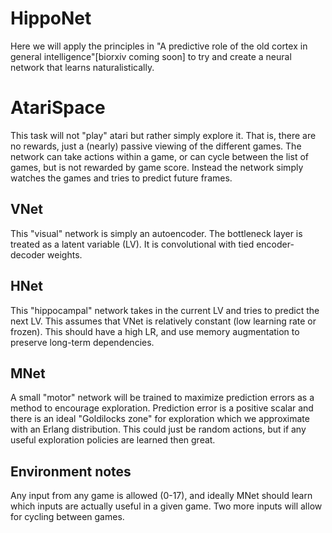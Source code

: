 # HippoNet

Here we will apply the principles in "A predictive role of the old cortex in general intelligence"[biorxiv coming soon] to try and create a neural network that learns naturalistically.

# AtariSpace

This task will not "play" atari but rather simply explore it. That is, there are no rewards, just a (nearly) passive viewing of the different games. The network can take actions within a game, or can cycle between the list of games, but is not rewarded by game score. Instead the network simply watches the games and tries to predict future frames. 

## VNet
This "visual" network is simply an autoencoder. The bottleneck layer is treated as a latent variable (LV). It is convolutional with tied encoder-decoder weights. 

## HNet
This "hippocampal" network takes in the current LV and tries to predict the next LV. This assumes that VNet is relatively constant (low learning rate or frozen). This should have a high LR, and use memory augmentation to preserve long-term dependencies.

## MNet
A small "motor"  network will be trained to maximize prediction errors as a method to encourage exploration. Prediction error is a positive scalar and there is an ideal "Goldilocks zone" for exploration which we approximate with an Erlang distribution.
This could just be random actions, but if any useful exploration policies are learned then great. 

## Environment notes
Any input from any game is allowed (0-17), and ideally MNet should learn which inputs are actually useful in a given game. Two more inputs will allow for cycling between games.